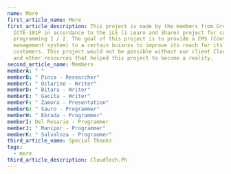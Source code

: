 ```yaml
---
name: More
first_article_name: More
first_article_description: This project is made by the members from Group 3 -
  ICTE-101P in accordance to the iLS (i Learn and Share) project for computer
  programming 1 / 2. The goal of this project is to provide a CMS (Content
  management system) to a certain buisnss to improve its reach for its
  customers. This project would not be possible without our client CloudTech.ph
  and other resources that helped this project to become a reality.
second_article_name: Members
memberA: " "
memberB: " Pinca - Researcher"
memberC: " Oclarino - Writer"
memberD: " Bitara - Writer"
memberE: " Gacita - Writer"
memberF: " Zamora - Presentation"
memberG: " Sauro - Programmer"
memberH: " Ebrada - Programmer"
memberI: Del Rosario - Programmer
memberJ: " Manipor - Programmer"
memberK: " Salvaloza - Programmer"
third_article_name: Special Thanks
tags:
  - more
third_article_description: CloudTech.Ph
---
```

